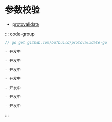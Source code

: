 # 参数校验

- [protovalidate](https://buf.build/bufbuild/protovalidate/docs)

::: code-group
```go [golang]
// go get github.com/bufbuild/protovalidate-go
```

```rust [rust]
- 开发中
```

```dart [dart]
- 开发中
```

```kotlin [kotlin]
- 开发中
```

```swift [swift]
- 开发中
```

```node [node]
- 开发中
```

```php [php]
- 开发中
```

```python [python]
- 开发中
```
:::
